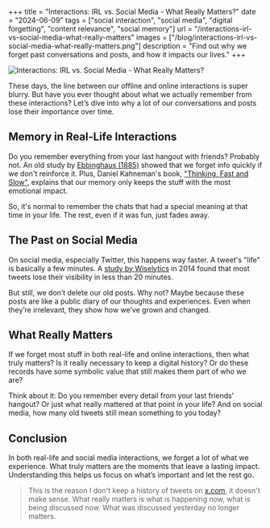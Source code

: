 +++
title = "Interactions: IRL vs. Social Media - What Really Matters?"
date = "2024-06-09"
tags = ["social interaction", "social media", "digital forgetting", "content relevance", "social memory"]
url = "/interactions-irl-vs-social-media-what-really-matters"
images = ["/blog/interactions-irl-vs-social-media-what-really-matters.png"]
description = "Find out why we forget past conversations and posts, and how it impacts our lives."
+++

![Interactions: IRL vs. Social Media - What Really Matters?](/blog/interactions-irl-vs-social-media-what-really-matters.png)

These days, the line between our offline and online interactions is super blurry. But have you ever thought about what we actually remember from these interactions? Let’s dive into why a lot of our conversations and posts lose their importance over time.

## Memory in Real-Life Interactions

Do you remember everything from your last hangout with friends? Probably not. An old study by [Ebbinghaus (1885)](https://www.ncbi.nlm.nih.gov/pmc/articles/PMC4492928/) showed that we forget info quickly if we don't reinforce it. Plus, Daniel Kahneman's book, ["Thinking, Fast and Slow"](https://www.businessinsider.com/guides/learning/thinking-fast-and-slow-book-summary-review), explains that our memory only keeps the stuff with the most emotional impact.

So, it's normal to remember the chats that had a special meaning at that time in your life. The rest, even if it was fun, just fades away.

## The Past on Social Media

On social media, especially Twitter, this happens way faster. A tweet's "life" is basically a few minutes. A [study by Wiselytics](https://scottgraffius.com/blog/files/halflife-social-media.html) in 2014 found that most tweets lose their visibility in less than 20 minutes.

But still, we don’t delete our old posts. Why not? Maybe because these posts are like a public diary of our thoughts and experiences. Even when they’re irrelevant, they show how we’ve grown and changed.

## What Really Matters

If we forget most stuff in both real-life and online interactions, then what truly matters? Is it really necessary to keep a digital history? Or do these records have some symbolic value that still makes them part of who we are?

Think about it: Do you remember every detail from your last friends' hangout? Or just what really mattered at that point in your life? And on social media, how many old tweets still mean something to you today?

## Conclusion

In both real-life and social media interactions, we forget a lot of what we experience. What truly matters are the moments that leave a lasting impact. Understanding this helps us focus on what’s important and let the rest go.

> This is the reason I don't keep a history of tweets on [x.com](https://x.com/avelinorun), it doesn't make sense. What really matters is what is happening now, what is being discussed now. What was discussed yesterday no longer matters.
